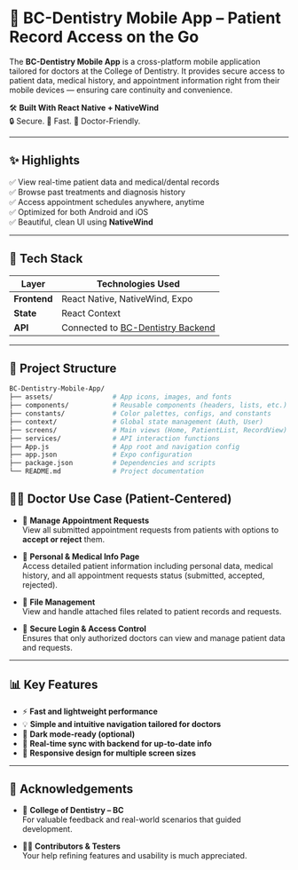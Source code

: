 # 📱 BC-Dentistry Mobile App – Patient Record Access on the Go

The **BC-Dentistry Mobile App** is a cross-platform mobile application tailored for doctors at the College of Dentistry. It provides secure access to patient data, medical history, and appointment information right from their mobile devices — ensuring care continuity and convenience.

🛠️ **Built With React Native + NativeWind**  
🔒 Secure. 🧠 Fast. 📲 Doctor-Friendly.

---

## ✨ Highlights

✅ View real-time patient data and medical/dental records  
✅ Browse past treatments and diagnosis history  
✅ Access appointment schedules anywhere, anytime  
✅ Optimized for both Android and iOS  
✅ Beautiful, clean UI using **NativeWind**  

---

## 🚀 Tech Stack

| Layer        | Technologies Used                 |
|--------------|------------------------------------|
| **Frontend** | React Native, NativeWind, Expo     |
| **State**    | React Context                      |
| **API**      | Connected to [BC-Dentistry Backend](https://github.com/amxr21/bc-dentistry-backend) |

---

## 📂 Project Structure

```bash
BC-Dentistry-Mobile-App/
├── assets/               # App icons, images, and fonts
├── components/           # Reusable components (headers, lists, etc.)
├── constants/            # Color palettes, configs, and constants
├── context/              # Global state management (Auth, User)
├── screens/              # Main views (Home, PatientList, RecordView)
├── services/             # API interaction functions
├── App.js                # App root and navigation config
├── app.json              # Expo configuration
├── package.json          # Dependencies and scripts
└── README.md             # Project documentation
```

## 🧑‍💻 Doctor Use Case (Patient-Centered)

- 📅 **Manage Appointment Requests**  
  View all submitted appointment requests from patients with options to **accept or reject** them.

- 📄 **Personal & Medical Info Page**  
  Access detailed patient information including personal data, medical history, and all appointment requests status (submitted, accepted, rejected).

- 📁 **File Management**  
  View and handle attached files related to patient records and requests.

- 🔐 **Secure Login & Access Control**  
  Ensures that only authorized doctors can view and manage patient data and requests.

---

## 📊 Key Features

- ⚡ **Fast and lightweight performance**  
- 💡 **Simple and intuitive navigation tailored for doctors**  
- 🌙 **Dark mode-ready (optional)**  
- 🔄 **Real-time sync with backend for up-to-date info**  
- 📱 **Responsive design for multiple screen sizes**

---

## 🙌 Acknowledgements

- 🏫 **College of Dentistry – BC**  
  For valuable feedback and real-world scenarios that guided development.

- 👨‍💻 **Contributors & Testers**  
  Your help refining features and usability is much appreciated.

